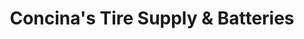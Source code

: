 ---
title: "Concina's Tire Supply & Batteries"
url: /quezon-city/concinas-tire-supply-und-batteries/
shop: Reifen
---